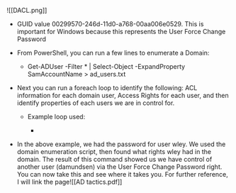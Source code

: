 ![[DACL.png]]

-  GUID value 00299570-246d-11d0-a768-00aa006e0529. This is important for Windows because this represents the User Force Change Password

- From PowerShell, you can run a few lines to enumerate a Domain:
	- Get-ADUser -Filter * | Select-Object -ExpandProperty SamAccountName > ad_users.txt

- Next you can run a foreach loop to identify the following: ACL information for each domain user, Access Rights for each user, and then identify properties of each users we are in control for.
	- Example loop used:
		- ```powershell-session foreach($line in [System.IO.File]::ReadLines("C:\Users\htb-student\Desktop\ad_users.txt")) {get-acl  "AD:\$(Get-ADUser $line)" | Select-Object Path -ExpandProperty Access | Where-Object {$_.IdentityReference -match 'INLANEFREIGHT\\wley'}}

- In the above example, we had the password for user wley. We used the domain enumeration script, then found what rights wley had in the domain. The result of this command showed us we have control of another user (damundsen) via the User Force Change Password right. You can now take this and see where it takes you. For further reference, I will link the page![[AD tactics.pdf]]
